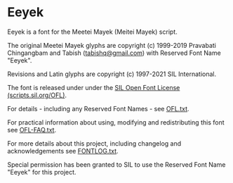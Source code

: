 # Eeyek

Eeyek is a font for the Meetei Mayek (Meitei Mayek) script.

The original Meetei Mayek glyphs are copyright (c) 1999-2019 Pravabati Chingangbam and Tabish (tabishq@gmail.com) with Reserved Font Name "Eeyek".

Revisions and Latin glyphs are copyright (c) 1997-2021 SIL International.

The font is released under under the [SIL Open Font License (scripts.sil.org/OFL)](http://scripts.sil.org/OFL).

For details - including any Reserved Font Names - see [OFL.txt](OFL.txt).

For practical information about using, modifying and redistributing this font see [OFL-FAQ.txt](OFL-FAQ.txt).

For more details about this project, including changelog and acknowledgements see [FONTLOG.txt](FONTLOG.txt).

Special permission has been granted to SIL to use the Reserved Font Name "Eeyek" for this project.
